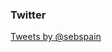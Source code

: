<div class="sidebar-includes">
<h3>Twitter</h3>
<a class="twitter-timeline" data-dnt="true" href="https://twitter.com/sebspain" data-widget-id="357038112670642176">Tweets by @sebspain</a>
<script>!function(d,s,id){var js,fjs=d.getElementsByTagName(s)[0],p=/^http:/.test(d.location)?'http':'https';if(!d.getElementById(id)){js=d.createElement(s);js.id=id;js.src=p+"://platform.twitter.com/widgets.js";fjs.parentNode.insertBefore(js,fjs);}}(document,"script","twitter-wjs");</script>
</ul>
</div>

